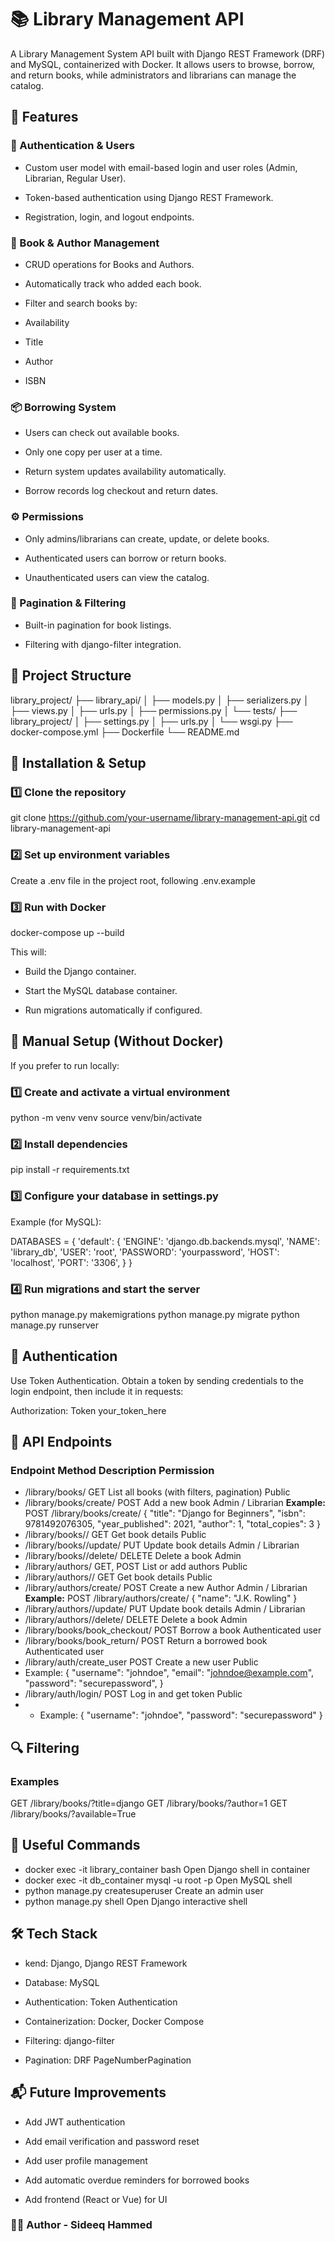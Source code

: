 # 📚 Library Management API

A Library Management System API built with Django REST Framework (DRF) and MySQL, containerized with Docker.
It allows users to browse, borrow, and return books, while administrators and librarians can manage the catalog.

## 🚀 Features
### 🔐 Authentication & Users

- Custom user model with email-based login and user roles (Admin, Librarian, Regular User).

- Token-based authentication using Django REST Framework.

- Registration, login, and logout endpoints.

### 📘 Book & Author Management

- CRUD operations for Books and Authors.

- Automatically track who added each book.

- Filter and search books by:

- Availability

- Title

- Author

- ISBN

### 📦 Borrowing System

- Users can check out available books.

- Only one copy per user at a time.

- Return system updates availability automatically.

- Borrow records log checkout and return dates.

### ⚙️ Permissions

- Only admins/librarians can create, update, or delete books.

- Authenticated users can borrow or return books.

- Unauthenticated users can view the catalog.

### 📄 Pagination & Filtering

- Built-in pagination for book listings.

- Filtering with django-filter integration.

## 🧱 Project Structure
library_project/
├── library_api/
│   ├── models.py
│   ├── serializers.py
│   ├── views.py
│   ├── urls.py
│   ├── permissions.py
│   └── tests/
├── library_project/
│   ├── settings.py
│   ├── urls.py
│   └── wsgi.py
├── docker-compose.yml
├── Dockerfile
└── README.md

## 🐳 Installation & Setup
### 1️⃣ Clone the repository
git clone https://github.com/your-username/library-management-api.git
cd library-management-api

### 2️⃣ Set up environment variables

Create a .env file in the project root, following .env.example

### 3️⃣ Run with Docker
docker-compose up --build


This will:

- Build the Django container.

- Start the MySQL database container.

- Run migrations automatically if configured.

## 🧰 Manual Setup (Without Docker)

If you prefer to run locally:

### 1️⃣ Create and activate a virtual environment
python -m venv venv
source venv/bin/activate

### 2️⃣ Install dependencies
pip install -r requirements.txt

### 3️⃣ Configure your database in settings.py

Example (for MySQL):

DATABASES = {
    'default': {
        'ENGINE': 'django.db.backends.mysql',
        'NAME': 'library_db',
        'USER': 'root',
        'PASSWORD': 'yourpassword',
        'HOST': 'localhost',
        'PORT': '3306',
    }
}

### 4️⃣ Run migrations and start the server
python manage.py makemigrations
python manage.py migrate
python manage.py runserver

## 🔑 Authentication

Use Token Authentication.
Obtain a token by sending credentials to the login endpoint, then include it in requests:

Authorization: Token your_token_here

## 🧩 API Endpoints

### Endpoint	Method	Description	Permission
- /library/books/	GET	List all books (with filters, pagination)	Public
- /library/books/create/	POST	Add a new book	Admin / Librarian
**Example:**
POST /library/books/create/
{
  "title": "Django for Beginners",
  "isbn": 9781492076305,
  "year_published": 2021,
  "author": 1,
  "total_copies": 3
}
- /library/books/<id>/	GET	Get book details	Public
- /library/books/<id>/update/	PUT	Update book details	Admin / Librarian
- /library/books/<id>/delete/	DELETE	Delete a book	Admin 
- /library/authors/	GET, POST	List or add authors	Public
- /library/authors/<id>/	GET	Get book details	Public
- /library/authors/create/	POST	Create a new Author	Admin / Librarian
**Example:**
POST /library/authors/create/
{
  "name": "J.K. Rowling"
}
- /library/authors/<id>/update/	PUT	Update book details	Admin / Librarian
- /library/authors/<id>/delete/	DELETE	Delete a book	Admin
- /library/books/book_checkout/	POST	Borrow a book	Authenticated user
- /library/books/book_return/	POST	Return a borrowed book	Authenticated user
- /library/auth/create_user	POST	Create a new user	Public
- Example: 
{
  "username": "johndoe",
  "email": "johndoe@example.com",
  "password": "securepassword",
}
- /library/auth/login/	POST	Log in and get token	Public
- - Example:
{
  "username": "johndoe",
  "password": "securepassword"
}

## 🔍 Filtering
### Examples
GET /library/books/?title=django
GET /library/books/?author=1
GET /library/books/?available=True

<!-- 🧠 Models Overview
User

username

email

role (Admin, Librarian, Member)

date_joined

is_active

Author

name

(optionally linked to User)

Book

title

author

isbn

total_copies

available_copies

year_published

added_by (auto set to current user)

BorrowRecord

user

book

checkout_date

return_date

🧪 Running Tests

If you’ve written tests, run them inside Docker or locally:

docker exec -it library_container python manage.py test


or

python manage.py test -->

## 🧩 Useful Commands

- docker exec -it library_container bash	Open Django shell in container
- docker exec -it db_container mysql -u root -p	Open MySQL shell
- python manage.py createsuperuser	Create an admin user
- python manage.py shell	Open Django interactive shell

## 🛠️ Tech Stack

- kend: Django, Django REST Framework

- Database: MySQL

- Authentication: Token Authentication

- Containerization: Docker, Docker Compose

- Filtering: django-filter

- Pagination: DRF PageNumberPagination

## 📬 Future Improvements

- Add JWT authentication

- Add email verification and password reset

- Add user profile management

- Add automatic overdue reminders for borrowed books

- Add frontend (React or Vue) for UI

### 👨‍💻 Author - Sideeq Hammed
